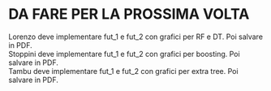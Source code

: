 # DA FARE PER LA PROSSIMA VOLTA

Lorenzo deve implementare fut_1 e fut_2 con grafici per RF e DT. Poi salvare in PDF. <br />
Stoppini deve implementare fut_1 e fut_2 con grafici per boosting. Poi salvare in PDF. <br />
Tambu deve implementare fut_1 e fut_2 con grafici per extra tree. Poi salvare in PDF. <br />
